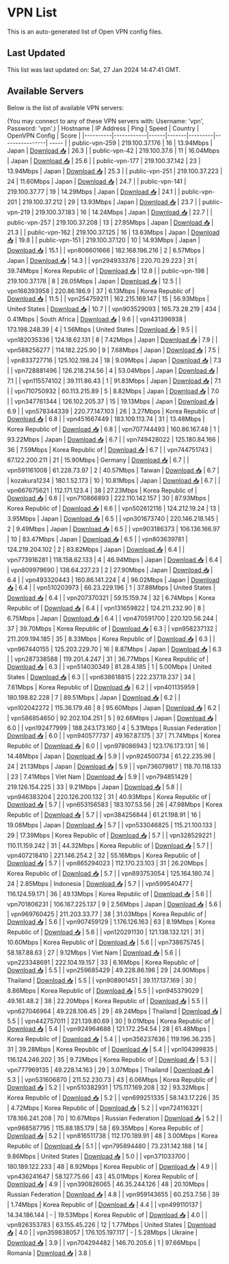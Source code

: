 # VPN List

This is an auto-generated list of Open VPN config files.

## Last Updated

This list was last updated on: Sat, 27 Jan 2024 14:47:41 GMT.

## Available Servers

Below is the list of available VPN servers:

(You may connect to any of these VPN servers with: Username: 'vpn', Password: 'vpn'.)
| Hostname | IP Address | Ping | Speed | Country | OpenVPN Config | Score |
|----------|------------|------|-------|---------|----------------| ----- |
| public-vpn-259 | 219.100.37.176 | 16 | 13.94Mbps | Japan | [Download 📥](./configs/server_0_JP.ovpn) | 26.3 |
| public-vpn-42 | 219.100.37.6 | 11 | 16.04Mbps | Japan | [Download 📥](./configs/server_1_JP.ovpn) | 25.6 |
| public-vpn-177 | 219.100.37.142 | 23 | 13.94Mbps | Japan | [Download 📥](./configs/server_2_JP.ovpn) | 25.3 |
| public-vpn-251 | 219.100.37.223 | 24 | 11.60Mbps | Japan | [Download 📥](./configs/server_3_JP.ovpn) | 24.7 |
| public-vpn-141 | 219.100.37.77 | 19 | 14.29Mbps | Japan | [Download 📥](./configs/server_4_JP.ovpn) | 24.1 |
| public-vpn-201 | 219.100.37.212 | 29 | 13.93Mbps | Japan | [Download 📥](./configs/server_5_JP.ovpn) | 23.7 |
| public-vpn-219 | 219.100.37.183 | 16 | 14.24Mbps | Japan | [Download 📥](./configs/server_6_JP.ovpn) | 22.7 |
| public-vpn-257 | 219.100.37.208 | 13 | 27.95Mbps | Japan | [Download 📥](./configs/server_7_JP.ovpn) | 21.3 |
| public-vpn-162 | 219.100.37.125 | 16 | 13.63Mbps | Japan | [Download 📥](./configs/server_8_JP.ovpn) | 19.8 |
| public-vpn-151 | 219.100.37.120 | 10 | 14.93Mbps | Japan | [Download 📥](./configs/server_9_JP.ovpn) | 15.1 |
| vpn806601666 | 182.168.196.216 | 2 | 6.57Mbps | Japan | [Download 📥](./configs/server_10_JP.ovpn) | 14.3 |
| vpn294933376 | 220.70.29.223 | 31 | 39.74Mbps | Korea Republic of | [Download 📥](./configs/server_11_KR.ovpn) | 12.8 |
| public-vpn-198 | 219.100.37.178 | 8 | 26.05Mbps | Japan | [Download 📥](./configs/server_12_JP.ovpn) | 12.5 |
| vpn166393958 | 220.86.186.9 | 37 | 6.13Mbps | Korea Republic of | [Download 📥](./configs/server_13_KR.ovpn) | 11.5 |
| vpn254759211 | 162.215.169.147 | 15 | 56.93Mbps | United States | [Download 📥](./configs/server_14_US.ovpn) | 10.7 |
| vpn903529093 | 165.73.28.219 | 434 | 0.41Mbps | South Africa | [Download 📥](./configs/server_15_ZA.ovpn) | 9.6 |
| vpn431396938 | 173.198.248.39 | 4 | 1.56Mbps | United States | [Download 📥](./configs/server_16_US.ovpn) | 9.5 |
| vpn182035336 | 124.18.62.131 | 8 | 7.42Mbps | Japan | [Download 📥](./configs/server_17_JP.ovpn) | 7.9 |
| vpn588256277 | 114.182.225.90 | 9 | 7.68Mbps | Japan | [Download 📥](./configs/server_18_JP.ovpn) | 7.5 |
| vpn833727716 | 125.102.198.24 | 18 | 9.09Mbps | Japan | [Download 📥](./configs/server_19_JP.ovpn) | 7.3 |
| vpn728881496 | 126.218.214.56 | 4 | 53.04Mbps | Japan | [Download 📥](./configs/server_20_JP.ovpn) | 7.1 |
| vpn115574102 | 39.111.86.43 | 1 | 91.83Mbps | Japan | [Download 📥](./configs/server_21_JP.ovpn) | 7.1 |
| vpn710750932 | 60.113.215.89 | 5 | 8.82Mbps | Japan | [Download 📥](./configs/server_22_JP.ovpn) | 7.0 |
| vpn347761344 | 126.102.205.37 | 15 | 19.13Mbps | Japan | [Download 📥](./configs/server_23_JP.ovpn) | 6.9 |
| vpn578344339 | 220.77.147.103 | 26 | 3.27Mbps | Korea Republic of | [Download 📥](./configs/server_24_KR.ovpn) | 6.8 |
| vpn451667449 | 183.109.113.74 | 31 | 13.48Mbps | Korea Republic of | [Download 📥](./configs/server_25_KR.ovpn) | 6.8 |
| vpn707744493 | 160.86.167.48 | 1 | 93.22Mbps | Japan | [Download 📥](./configs/server_26_JP.ovpn) | 6.7 |
| vpn749428022 | 125.180.84.166 | 36 | 7.59Mbps | Korea Republic of | [Download 📥](./configs/server_27_KR.ovpn) | 6.7 |
| vpn744751743 | 87.122.200.211 | 21 | 15.90Mbps | Germany | [Download 📥](./configs/server_28_DE.ovpn) | 6.7 |
| vpn591161008 | 61.228.73.97 | 2 | 40.57Mbps | Taiwan | [Download 📥](./configs/server_29_TW.ovpn) | 6.7 |
| kozakura1234 | 180.1.52.173 | 10 | 10.81Mbps | Japan | [Download 📥](./configs/server_30_JP.ovpn) | 6.7 |
| vpn667675621 | 112.171.123.4 | 38 | 27.23Mbps | Korea Republic of | [Download 📥](./configs/server_31_KR.ovpn) | 6.6 |
| vpn710866893 | 222.110.142.157 | 30 | 87.93Mbps | Korea Republic of | [Download 📥](./configs/server_32_KR.ovpn) | 6.6 |
| vpn502612116 | 124.212.19.24 | 13 | 3.95Mbps | Japan | [Download 📥](./configs/server_33_JP.ovpn) | 6.5 |
| vpn301673740 | 220.146.218.145 | 2 | 9.49Mbps | Japan | [Download 📥](./configs/server_34_JP.ovpn) | 6.5 |
| vpn903186373 | 106.136.166.97 | 10 | 83.47Mbps | Japan | [Download 📥](./configs/server_35_JP.ovpn) | 6.5 |
| vpn803639781 | 124.219.204.102 | 2 | 83.82Mbps | Japan | [Download 📥](./configs/server_36_JP.ovpn) | 6.4 |
| vpn773916281 | 118.158.62.133 | 4 | 46.94Mbps | Japan | [Download 📥](./configs/server_37_JP.ovpn) | 6.4 |
| vpn809979690 | 138.64.227.23 | 2 | 27.90Mbps | Japan | [Download 📥](./configs/server_38_JP.ovpn) | 6.4 |
| vpn493320443 | 160.86.141.224 | 4 | 96.02Mbps | Japan | [Download 📥](./configs/server_39_JP.ovpn) | 6.4 |
| vpn510203973 | 66.23.229.196 | 1 | 37.88Mbps | United States | [Download 📥](./configs/server_40_US.ovpn) | 6.4 |
| vpn207370321 | 59.15.159.74 | 32 | 6.74Mbps | Korea Republic of | [Download 📥](./configs/server_41_KR.ovpn) | 6.4 |
| vpn131659822 | 124.211.232.90 | 8 | 6.75Mbps | Japan | [Download 📥](./configs/server_42_JP.ovpn) | 6.4 |
| vpn470591700 | 220.120.56.244 | 37 | 39.70Mbps | Korea Republic of | [Download 📥](./configs/server_43_KR.ovpn) | 6.3 |
| vpn958237132 | 211.209.194.185 | 35 | 8.33Mbps | Korea Republic of | [Download 📥](./configs/server_44_KR.ovpn) | 6.3 |
| vpn967440155 | 125.203.229.70 | 16 | 8.87Mbps | Japan | [Download 📥](./configs/server_45_JP.ovpn) | 6.3 |
| vpn287338588 | 119.201.4.247 | 31 | 36.77Mbps | Korea Republic of | [Download 📥](./configs/server_46_KR.ovpn) | 6.3 |
| vpn514030349 | 81.28.4.185 | 1 | 5.00Mbps | United States | [Download 📥](./configs/server_47_US.ovpn) | 6.3 |
| vpn638618815 | 222.237.19.237 | 34 | 7.61Mbps | Korea Republic of | [Download 📥](./configs/server_48_KR.ovpn) | 6.2 |
| vpn401135959 | 180.198.82.228 | 7 | 89.51Mbps | Japan | [Download 📥](./configs/server_49_JP.ovpn) | 6.2 |
| vpn102042272 | 115.36.179.46 | 8 | 95.60Mbps | Japan | [Download 📥](./configs/server_50_JP.ovpn) | 6.2 |
| vpn586854650 | 92.202.104.251 | 5 | 92.66Mbps | Japan | [Download 📥](./configs/server_51_JP.ovpn) | 6.0 |
| vpn192477999 | 188.243.173.160 | 4 | 5.31Mbps | Russian Federation | [Download 📥](./configs/server_52_RU.ovpn) | 6.0 |
| vpn940577737 | 49.167.87.175 | 37 | 71.74Mbps | Korea Republic of | [Download 📥](./configs/server_53_KR.ovpn) | 6.0 |
| vpn978086943 | 123.176.173.131 | 16 | 14.48Mbps | Japan | [Download 📥](./configs/server_54_JP.ovpn) | 5.9 |
| vpn924500734 | 61.22.235.96 | 24 | 21.13Mbps | Japan | [Download 📥](./configs/server_55_JP.ovpn) | 5.9 |
| vpn736079817 | 118.70.118.133 | 23 | 7.41Mbps | Viet Nam | [Download 📥](./configs/server_56_VN.ovpn) | 5.9 |
| vpn794851429 | 219.126.154.225 | 33 | 9.21Mbps | Japan | [Download 📥](./configs/server_57_JP.ovpn) | 5.8 |
| vpn946383204 | 220.126.200.132 | 31 | 40.93Mbps | Korea Republic of | [Download 📥](./configs/server_58_KR.ovpn) | 5.7 |
| vpn653156583 | 183.107.53.56 | 26 | 47.98Mbps | Korea Republic of | [Download 📥](./configs/server_59_KR.ovpn) | 5.7 |
| vpn384256844 | 61.21.198.91 | 16 | 19.08Mbps | Japan | [Download 📥](./configs/server_60_JP.ovpn) | 5.7 |
| vpn533046825 | 115.21.100.133 | 29 | 17.39Mbps | Korea Republic of | [Download 📥](./configs/server_61_KR.ovpn) | 5.7 |
| vpn328529221 | 110.11.159.242 | 31 | 44.32Mbps | Korea Republic of | [Download 📥](./configs/server_62_KR.ovpn) | 5.7 |
| vpn407218410 | 221.146.254.2 | 32 | 55.16Mbps | Korea Republic of | [Download 📥](./configs/server_63_KR.ovpn) | 5.7 |
| vpn865294023 | 112.170.23.103 | 31 | 26.20Mbps | Korea Republic of | [Download 📥](./configs/server_64_KR.ovpn) | 5.7 |
| vpn893753054 | 125.164.180.74 | 24 | 2.85Mbps | Indonesia | [Download 📥](./configs/server_65_ID.ovpn) | 5.7 |
| vpn599540477 | 116.124.59.171 | 36 | 49.13Mbps | Korea Republic of | [Download 📥](./configs/server_66_KR.ovpn) | 5.6 |
| vpn701806231 | 106.167.225.137 | 9 | 2.56Mbps | Japan | [Download 📥](./configs/server_67_JP.ovpn) | 5.6 |
| vpn969760425 | 211.203.33.77 | 38 | 31.03Mbps | Korea Republic of | [Download 📥](./configs/server_68_KR.ovpn) | 5.6 |
| vpn907459129 | 1.176.126.163 | 63 | 8.19Mbps | Korea Republic of | [Download 📥](./configs/server_69_KR.ovpn) | 5.6 |
| vpn120291130 | 121.138.132.121 | 31 | 10.60Mbps | Korea Republic of | [Download 📥](./configs/server_70_KR.ovpn) | 5.6 |
| vpn738675745 | 58.187.88.63 | 27 | 9.12Mbps | Viet Nam | [Download 📥](./configs/server_71_VN.ovpn) | 5.6 |
| vpn223348691 | 222.104.19.157 | 33 | 6.16Mbps | Korea Republic of | [Download 📥](./configs/server_72_KR.ovpn) | 5.5 |
| vpn259685429 | 49.228.86.196 | 29 | 24.90Mbps | Thailand | [Download 📥](./configs/server_73_TH.ovpn) | 5.5 |
| vpn908901451 | 39.117.137.169 | 30 | 8.86Mbps | Korea Republic of | [Download 📥](./configs/server_74_KR.ovpn) | 5.5 |
| vpn945379029 | 49.161.48.2 | 38 | 22.20Mbps | Korea Republic of | [Download 📥](./configs/server_75_KR.ovpn) | 5.5 |
| vpn627046964 | 49.228.106.45 | 29 | 49.24Mbps | Thailand | [Download 📥](./configs/server_76_TH.ovpn) | 5.5 |
| vpn442757011 | 221.139.80.69 | 30 | 9.01Mbps | Korea Republic of | [Download 📥](./configs/server_77_KR.ovpn) | 5.4 |
| vpn924964688 | 121.172.254.54 | 28 | 61.48Mbps | Korea Republic of | [Download 📥](./configs/server_78_KR.ovpn) | 5.4 |
| vpn356237636 | 119.196.36.235 | 31 | 39.28Mbps | Korea Republic of | [Download 📥](./configs/server_79_KR.ovpn) | 5.4 |
| vpn104399835 | 116.124.246.202 | 35 | 9.72Mbps | Korea Republic of | [Download 📥](./configs/server_80_KR.ovpn) | 5.3 |
| vpn777969135 | 49.228.14.163 | 29 | 3.07Mbps | Thailand | [Download 📥](./configs/server_81_TH.ovpn) | 5.3 |
| vpn531606870 | 211.52.230.73 | 43 | 6.06Mbps | Korea Republic of | [Download 📥](./configs/server_82_KR.ovpn) | 5.2 |
| vpn510382931 | 175.117.169.208 | 32 | 93.32Mbps | Korea Republic of | [Download 📥](./configs/server_83_KR.ovpn) | 5.2 |
| vpn699251335 | 58.143.17.226 | 35 | 4.72Mbps | Korea Republic of | [Download 📥](./configs/server_84_KR.ovpn) | 5.2 |
| vpn724116321 | 178.166.241.208 | 70 | 10.67Mbps | Russian Federation | [Download 📥](./configs/server_85_RU.ovpn) | 5.2 |
| vpn988587795 | 115.88.185.179 | 58 | 69.35Mbps | Korea Republic of | [Download 📥](./configs/server_86_KR.ovpn) | 5.2 |
| vpn816511738 | 112.170.189.91 | 48 | 3.00Mbps | Korea Republic of | [Download 📥](./configs/server_87_KR.ovpn) | 5.1 |
| vpn795894480 | 73.231.142.188 | 14 | 9.86Mbps | United States | [Download 📥](./configs/server_88_US.ovpn) | 5.0 |
| vpn371033700 | 180.189.122.233 | 48 | 8.92Mbps | Korea Republic of | [Download 📥](./configs/server_89_KR.ovpn) | 4.9 |
| vpn436241647 | 58.127.75.66 | 43 | 45.01Mbps | Korea Republic of | [Download 📥](./configs/server_90_KR.ovpn) | 4.9 |
| vpn390826065 | 46.35.244.126 | 48 | 20.10Mbps | Russian Federation | [Download 📥](./configs/server_91_RU.ovpn) | 4.8 |
| vpn959143655 | 60.253.7.56 | 39 | 1.74Mbps | Korea Republic of | [Download 📥](./configs/server_92_KR.ovpn) | 4.4 |
| vpn499110137 | 14.34.186.144 | - | 19.53Mbps | Korea Republic of | [Download 📥](./configs/server_93_KR.ovpn) | 4.0 |
| vpn926353783 | 63.155.45.226 | 12 | 1.77Mbps | United States | [Download 📥](./configs/server_94_US.ovpn) | 4.0 |
| vpn359838057 | 176.105.197.117 | - | 5.28Mbps | Ukraine | [Download 📥](./configs/server_95_UA.ovpn) | 3.9 |
| vpn704294482 | 146.70.205.6 | 1 | 97.66Mbps | Romania | [Download 📥](./configs/server_96_RO.ovpn) | 3.8 |
